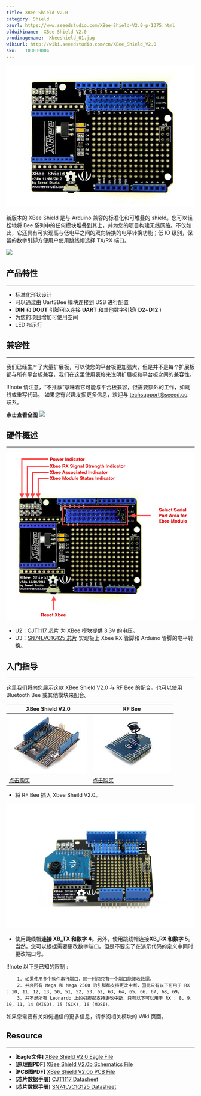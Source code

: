 ```yaml
---
title: XBee Shield V2.0
category: Shield
bzurl: https://www.seeedstudio.com/XBee-Shield-V2.0-p-1375.html
oldwikiname:  XBee Shield V2.0
prodimagename:  Xbeeshield_01.jpg
wikiurl: http://wiki.seeedstudio.com/cn/XBee_Shield_V2.0
sku:   103030004
---
```


![](https://github.com/SeeedDocument/XBee_Shield_V2.0/raw/master/img/Xbeeshield_01.jpg)

新版本的 XBee Shield 是与 Arduino 兼容的标准化和可堆叠的 shield。您可以轻松地将 Bee 系列中的任何模块堆叠到其上，并为您的项目构建无线网络。不仅如此，它还具有可实现高与低电平之间的双向转换的电平转换功能；低 IO 级别，保留的数字引脚方便用户使用跳线帽选择 TX/RX 端口。

[![](https://github.com/SeeedDocument/wiki_chinese/raw/master/docs/images/click_to_buy.PNG)](https://item.taobao.com/item.htm?spm=a1z10.3-c.w4002-11172317909.10.1e9c18bEiH4xQ&id=520300891576)

##   产品特性
---
-  标准化形状设计
-  可以通过由 UartSBee 模块连接到 USB 进行配置
-  **DIN** 和 **DOUT** 引脚可以连接 **UART** 和其他数字引脚( **D2**~**D12** )
-  为您的项目增加可使用空间
-  LED 指示灯

## 兼容性
---

我们已经生产了大量扩展板，可以使您的平台板更加强大，但是并不是每个扩展板都与所有平台板兼容，我们在这里使用表格来说明扩展板和平台板之间的兼容性。

!!!note
    请注意，“不推荐”意味着它可能与平台板兼容，但需要额外的工作，如跳线或重写代码。 如果您有兴趣发掘更多信息，欢迎与 techsupport@seeed.cc. 联系。

**点击查看全图**
[![](https://github.com/SeeedDocument/Seeed-WiKi/raw/master/docs/images/Shield%20Compatibility.png)](https://raw.githubusercontent.com/SeeedDocument/Seeed-WiKi/master/docs/images/Shield%20Compatibility.png)


## 硬件概述
---
![](https://github.com/SeeedDocument/XBee_Shield_V2.0/raw/master/img/XBee_Shield_Interface%202.jpg)

- U2：[CJT1117 芯片](https://github.com/SeeedDocument/XBee_Shield_V2.0/raw/master/res/CJT1117_datasheet.pdf) 为 XBee 模块提供 3.3V 的电压。
- U3：[SN74LVC1G125 芯片](https://github.com/SeeedDocument/XBee_Shield_V2.0/raw/master/res/SN74LVC1G125DCKR.pdf) 实现板上 Xbee RX 管脚和 Arduino 管脚的电平转换。

##   入门指导
---

这里我们将向您展示这款 XBee Shield V2.0 与 RF Bee 的配合。也可以使用 Bluetooth Bee 或其他模块来配合。

| XBee Shield V2.0 | RF Bee |
|----------------------|-----------------|
|![enter image description here](https://github.com/SeeedDocument/XBee_Shield_V2.0/raw/master/img/XBee%20Shield%20V2.0_s.jpg)|![enter image description here](https://github.com/SeeedDocument/XBee_Shield_V2.0/raw/master/img/rfbee1_s.jpg)|
|[点击购买](https://item.taobao.com/item.htm?spm=a1z10.3-c.w4002-11172317909.10.1e9c18bEiH4xQ&id=520300891576)|[点击购买](https://item.taobao.com/item.htm?spm=a1z10.3-c.w4002-11172317909.10.469ff229ySUUdU&id=45673535399)|

- 将 RF Bee 插入 Xbee Sheild V2.0。

 ![](https://github.com/SeeedDocument/XBee_Shield_V2.0/raw/master/img/XBee_Shield_connect_RF_XBee.jpg)

- 使用跳线帽**连接 XB_TX 和数字 4**。另外，使用跳线帽连接**XB_RX 和数字 5**。当然，您可以根据需要更改数字端口。但是不要忘了在演示代码的定义中同时更改端口号。

!!!note
        以下是已知的限制 :

        1. 如果使用多个软件串行端口，同一时间只有一个端口能接收数据。
        2. 并非所有 Mega 和 Mega 2560 的引脚都支持更改中断，因此只有以下可用于 RX : 10, 11, 12, 13, 50, 51, 52, 53, 62, 63, 64, 65, 66, 67, 68, 69。
        3. 并不是所有 Leonardo 上的引脚都支持更改中断，只有以下可以用于 RX : 8, 9, 10, 11, 14 (MISO), 15 (SCK), 16 (MOSI)。

如果您需要有关如何通信的更多信息，请参阅相关模块的 Wiki 页面。

##   Resource
---
- **[Eagle文件]** [XBee Shield V2.0 Eagle File](https://github.com/SeeedDocument/XBee_Shield_V2.0/raw/master/res/XBee_Shield_Eagle_file.zip)
- **[原理图PDF]** [XBee Shield V2.0b Schematics File](https://github.com/SeeedDocument/XBee_Shield_V2.0/raw/master/res/XBee_Shield_v2.0b.pdf)
- **[PCB图PDF]** [XBee Shield V2.0b PCB File](https://github.com/SeeedDocument/XBee_Shield_V2.0/raw/master/res/XBee%20Shield%20v2.0b%20PCB.pdf)
- **[芯片数据手册]** [CJT1117 Datasheet](https://github.com/SeeedDocument/XBee_Shield_V2.0/raw/master/res/CJT1117_datasheet.pdf)
- **[芯片数据手册]** [SN74LVC1G125 Datasheet](https://github.com/SeeedDocument/XBee_Shield_V2.0/raw/master/res/SN74LVC1G125DCKR.pdf)
